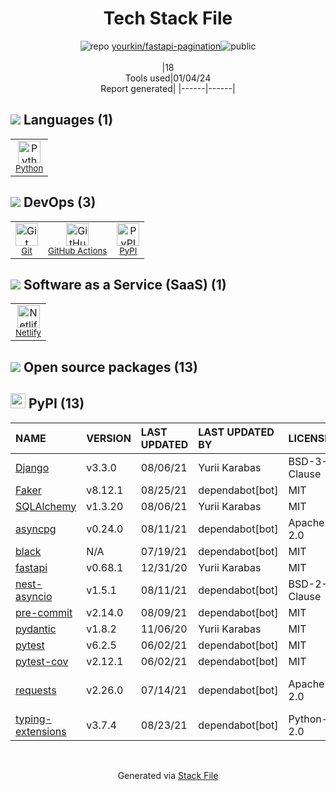 <!--
&lt;--- Readme.md Snippet without images Start ---&gt;
## Tech Stack
yourkin/fastapi-pagination is built on the following main stack:

- [Python](https://www.python.org) – Languages
- [Netlify](https://www.netlify.com/) – Static Web Hosting
- [GitHub Actions](https://github.com/features/actions) – Continuous Integration

Full tech stack [here](/techstack.md)

&lt;--- Readme.md Snippet without images End ---&gt;

&lt;--- Readme.md Snippet with images Start ---&gt;
## Tech Stack
yourkin/fastapi-pagination is built on the following main stack:

- <img width='25' height='25' src='https://img.stackshare.io/service/993/pUBY5pVj.png' alt='Python'/> [Python](https://www.python.org) – Languages
- <img width='25' height='25' src='https://img.stackshare.io/service/2748/default_5dfbb146cf22182bca88c7d07f2515a5888fc12a.jpg' alt='Netlify'/> [Netlify](https://www.netlify.com/) – Static Web Hosting
- <img width='25' height='25' src='https://img.stackshare.io/service/11563/actions.png' alt='GitHub Actions'/> [GitHub Actions](https://github.com/features/actions) – Continuous Integration

Full tech stack [here](/techstack.md)

&lt;--- Readme.md Snippet with images End ---&gt;
-->
<div align="center">

# Tech Stack File
![](https://img.stackshare.io/repo.svg "repo") [yourkin/fastapi-pagination](https://github.com/yourkin/fastapi-pagination)![](https://img.stackshare.io/public_badge.svg "public")
<br/><br/>
|18<br/>Tools used|01/04/24 <br/>Report generated|
|------|------|
</div>

## <img src='https://img.stackshare.io/languages.svg'/> Languages (1)
<table><tr>
  <td align='center'>
  <img width='36' height='36' src='https://img.stackshare.io/service/993/pUBY5pVj.png' alt='Python'>
  <br>
  <sub><a href="https://www.python.org">Python</a></sub>
  <br>
  <sub></sub>
</td>

</tr>
</table>

## <img src='https://img.stackshare.io/devops.svg'/> DevOps (3)
<table><tr>
  <td align='center'>
  <img width='36' height='36' src='https://img.stackshare.io/service/1046/git.png' alt='Git'>
  <br>
  <sub><a href="http://git-scm.com/">Git</a></sub>
  <br>
  <sub></sub>
</td>

<td align='center'>
  <img width='36' height='36' src='https://img.stackshare.io/service/11563/actions.png' alt='GitHub Actions'>
  <br>
  <sub><a href="https://github.com/features/actions">GitHub Actions</a></sub>
  <br>
  <sub></sub>
</td>

<td align='center'>
  <img width='36' height='36' src='https://img.stackshare.io/service/12572/-RIWgodF_400x400.jpg' alt='PyPI'>
  <br>
  <sub><a href="https://pypi.org/">PyPI</a></sub>
  <br>
  <sub></sub>
</td>

</tr>
</table>

## <img src='https://img.stackshare.io/saas.svg'/> Software as a Service (SaaS) (1)
<table><tr>
  <td align='center'>
  <img width='36' height='36' src='https://img.stackshare.io/service/2748/default_5dfbb146cf22182bca88c7d07f2515a5888fc12a.jpg' alt='Netlify'>
  <br>
  <sub><a href="https://www.netlify.com/">Netlify</a></sub>
  <br>
  <sub></sub>
</td>

</tr>
</table>


## <img src='https://img.stackshare.io/group.svg' /> Open source packages (13)</h2>

## <img width='24' height='24' src='https://img.stackshare.io/service/12572/-RIWgodF_400x400.jpg'/> PyPI (13)

|NAME|VERSION|LAST UPDATED|LAST UPDATED BY|LICENSE|VULNERABILITIES|
|:------|:------|:------|:------|:------|:------|
|[Django](https://pypi.org/project/Django)|v3.3.0|08/06/21|Yurii Karabas |BSD-3-Clause|N/A|
|[Faker](https://pypi.org/project/Faker)|v8.12.1|08/25/21|dependabot[bot] |MIT|N/A|
|[SQLAlchemy](https://pypi.org/project/SQLAlchemy)|v1.3.20|08/06/21|Yurii Karabas |MIT|N/A|
|[asyncpg](https://pypi.org/project/asyncpg)|v0.24.0|08/11/21|dependabot[bot] |Apache-2.0|N/A|
|[black](https://pypi.org/project/black)|N/A|07/19/21|dependabot[bot] |MIT|N/A|
|[fastapi](https://pypi.org/project/fastapi)|v0.68.1|12/31/20|Yurii Karabas |MIT|N/A|
|[nest-asyncio](https://pypi.org/project/nest-asyncio)|v1.5.1|08/11/21|dependabot[bot] |BSD-2-Clause|N/A|
|[pre-commit](https://pypi.org/project/pre-commit)|v2.14.0|08/09/21|dependabot[bot] |MIT|N/A|
|[pydantic](https://pypi.org/project/pydantic)|v1.8.2|11/06/20|Yurii Karabas |MIT|N/A|
|[pytest](https://pypi.org/project/pytest)|v6.2.5|06/02/21|dependabot[bot] |MIT|N/A|
|[pytest-cov](https://pypi.org/project/pytest-cov)|v2.12.1|06/02/21|dependabot[bot] |MIT|N/A|
|[requests](https://pypi.org/project/requests)|v2.26.0|07/14/21|dependabot[bot] |Apache-2.0|[CVE-2023-32681](https://github.com/advisories/GHSA-j8r2-6x86-q33q) (Moderate)|
|[typing-extensions](https://pypi.org/project/typing-extensions)|v3.7.4|08/23/21|dependabot[bot] |Python-2.0|N/A|

<br/>
<div align='center'>

Generated via [Stack File](https://github.com/marketplace/stack-file)
